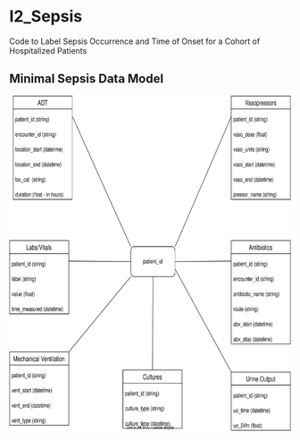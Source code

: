 # I2_Sepsis
Code to Label Sepsis Occurrence and Time of Onset for a Cohort of Hospitalized Patients
<br>
## Minimal Sepsis Data Model


<p align="center">
  <img width="600" height="600" src="/Images/Minimal-Sepsis-Datamodel-min.svg">
</p>


